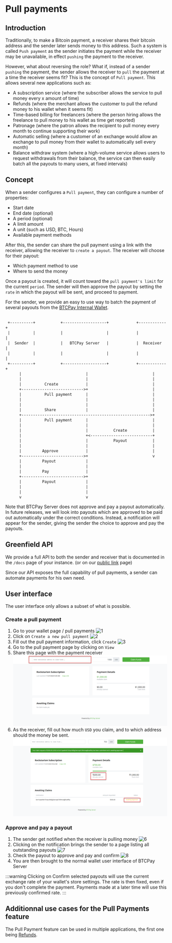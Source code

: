 # Pull payments

## Introduction

Traditionally, to make a Bitcoin payment, a receiver shares their bitcoin address and the sender later sends money to this address.
Such a system is called `Push payment` as the sender initiates the payment while the receiver may be unavailable, in effect `pushing` the payment to the receiver.

However, what about reversing the role?
What if, instead of a sender `pushing` the payment, the sender allows the receiver to `pull` the payment at a time the receiver seems fit?
This is the concept of `Pull payment`. This allows several new applications such as:

* A subscription service (where the subscriber allows the service to pull money every x amount of time)
* Refunds (where the merchant allows the customer to pull the refund money to his wallet when it seems fit)
* Time-based billing for freelancers (where the person hiring allows the freelance to pull money to his wallet as time get reported)
* Patronage (where the patron allows the recipient to pull money every month to continue supporting their work)
* Automatic selling (where a customer of an exchange would allow an exchange to pull money from their wallet to automatically sell every month)
* Balance withdraw system (where a high-volume service allows users to request withdrawals from their balance, the service can then easily batch all the payouts to many users, at fixed intervals)

## Concept

When a sender configures a `Pull payment`, they can configure a number of properties:
* Start date
* End date (optional)
* A period (optional)
* A limit amount
* A unit (such as USD, BTC, Hours)
* Available payment methods

After this, the sender can share the pull payment using a link with the receiver, allowing the receiver to `create a payout`.
The receiver will choose for their payout:
* Which payment method to use
* Where to send the money

Once a payout is created, it will count toward the `pull payment's limit` for the current `period`.
The sender will then approve the payout by setting the `rate` in which the payout will be sent, and proceed to payment.

For the sender, we provide an easy to use way to batch the payment of several payouts from the [BTCPay Internal Wallet](./Wallet.md).

```

 +----------+           +-------------------+            +------------+
 |          |           |                   |            |            |
 |  Sender  |           |   BTCPay Server   |            |  Receiver  |
 |          |           |                   |            |            |
 +----------+           +-------------------+            +------------+
      |                            |                            |
      |                            |                            |
      |          Create            |                            |
      +--------------------------->+                            |
      |          Pull payment      |                            |
      |                            |                            |
      |                            |                            |
      |          Share             |                            |
      +-------------------------------------------------------->+
      |          Pull payment      |                            |
      |                            |                            |
      |                            |           Create           |
      |                            +<---------------------------+
      |                            |           Payout           |
      |                            |                            |
      |         Approve            |                            |
      +--------------------------->+                            v
      |         Payout             |
      |                            |
      |         Pay                |
      +--------------------------->+
      |         Payout             |
      |                            |
      |                            |
      v                            v
```

Note that BTCPay Server does not approve and pay a payout automatically. In future releases, we will look into payouts which are approved to be paid out automatically under the correct conditions.
Instead, a notification will appear for the sender, giving the sender the choice to approve and pay the payouts.

## Greenfield API

We provide a full API to both the sender and receiver that is documented in the `/docs` page of your instance. (or on our [public link](https://docs.btcpayserver.org/API/Greenfield/v1/) page)

Since our API exposes the full capability of pull payments, a sender can automate payments for his own need.

## User interface

The user interface only allows a subset of what is possible.

### Create a pull payment

1. Go to your wallet page / pull payments
![1](../img/pull-payments/1.png)
2. Click on `Create a new pull payment`
![2](../img/pull-payments/2.png)
3. Fill out the pull payment information, click `Create`
![3](../img/pull-payments/3.png)
4. Go to the pull payment page by clicking on `View`
5. Share this page with the payment receiver
![4](../img/pull-payments/4.png)
5. As the receiver, fill out how much `USD` you claim, and to which address should the money be sent.
![5](../img/pull-payments/5.png)

### Approve and pay a payout

1. The sender get notified when the receiver is pulling money
![6](../img/pull-payments/6.png)
2. Clicking on the notification brings the sender to a page listing all outstanding payouts
![7](../img/pull-payments/7.png)
3. Check the payout to approve and pay and confirm
![8](../img/pull-payments/8.png)
4. You are then brought to the normal wallet user interface of BTCPay Server

:::warning
Clicking on Confirm selected payouts will use the current exchange rate of your wallet's store settings. The rate is then fixed, even if you don't complete the payment. Payments made at a later time will use this previously confirmed rate.
:::

## Additionnal use cases for the Pull Payments feature

The Pull Payment feature can be used in multiple applications, the first one being [Refunds](./Refund.md).
